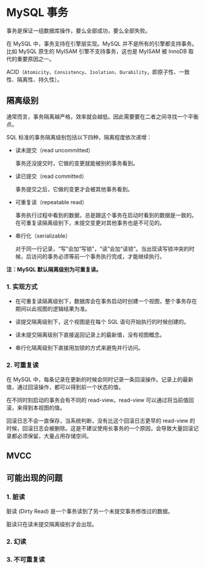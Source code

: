 # MySQL 事务

事务是保证一组数据库操作，要么全部成功，要么全部失败。

在 MySQL 中，事务支持在引擎层实现。MySQL 并不是所有的引擎都支持事务。比如 MySQL 原生的 MyISAM 引擎不支持事务，这也是 MyISAM 被 InnoDB 取代的重要原因之一。

ACID（`Atomicity`、`Consistency`、`Isolation`、`Durability`，即原子性、一致性、隔离性、持久性）。

## 隔离级别

通常而言，事务隔离越严格，效率就会越低。因此需要要在二者之间寻找一个平衡点。

SQL 标准的事务隔离级别包括以下四种，隔离程度依次递增：

- 读未提交（read uncommitted）

  事务还没提交时，它做的变更就能被别的事务看到。

- 读已提交（read committed）

  事务提交之后，它做的变更才会被其他事务看到。

- 可重复读（repeatable read）

  事务执行过程中看到的数据，总是跟这个事务在启动时看到的数据是一致的。在可重复读隔离级别下，未提交变更对其他事务也是不可见的。

- 串行化（serializable）

  对于同一行记录，“写”会加“写锁”，“读”会加“读锁”。当出现读写锁冲突的时候，后访问的事务必须等前一个事务执行完成，才能继续执行。

**注：MySQL 默认隔离级别为可重复读。**

### 1. 实现方式

- 在可重复读隔离级别下，数据库会在事务启动时创建一个视图，整个事务存在期间以此视图的逻辑结果为准。

- 读提交隔离级别下，这个视图是在每个 SQL 语句开始执行的时候创建的。
- 读未提交隔离级别下直接返回记录上的最新值，没有视图概念。
- 串行化隔离级别下直接用加锁的方式来避免并行访问。

### 2. 可重复读

在 MySQL 中，每条记录在更新的时候会同时记录一条回滚操作。记录上的最新值，通过回滚操作，都可以得到前一个状态的值。

在不同时刻启动的事务会有不同的 read-view。read-view 可以通过将当前值回滚，来得到本视图的值。

回滚日志不会一直保存，当系统判断，没有比这个回滚日志更早的 read-view 的时候，回滚日志会被删除。这是不建议使用长事务的一个原因，会导致大量回滚记录都必须保留，大量占用存储空间。

## MVCC

## 可能出现的问题

### 1. 脏读

脏读 (Dirty Read) 是一个事务读到了另一个未提交事务修改过的数据。

脏读只在读未提交隔离级别才会出现。

### 2. 幻读

### 3. 不可重复读